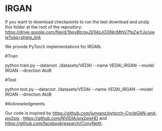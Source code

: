 # IRGAN

If you want to download checkpoints to run the test download and unzip this folder at the root of the repository: https://drive.google.com/file/d/1boyBtcgvJS1l4zJOONlcMthV7fpZwYJo/view?usp=share_link

We  provide PyTorch implementations for IRGAN. 

#Train

python train.py --dataroot ./datasets/VEDAI --name VEDAI_IRGAN --model IRGAN --direction AtoB

#Test

python test.py --dataroot ./datasets/VEDAI --name VEDAI_IRGAN --model IRGAN --direction AtoB

#Acknowledgments

Our code is inspired by https://github.com/junyanz/pytorch-CycleGAN-and-pix2pix , https://github.com/NVIDIA/pix2pixHD and https://github.com/facebookresearch/ConvNeXt.
